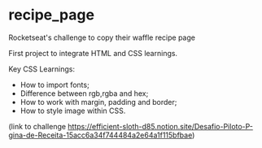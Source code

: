 # recipe_page
Rocketseat's challenge to copy their waffle recipe page

First project to integrate HTML and CSS learnings.

Key CSS Learnings:

- How to import fonts;
- Difference between rgb,rgba and hex;
- How to work with margin, padding and border;
- How to style image within CSS.

(link to challenge https://efficient-sloth-d85.notion.site/Desafio-Piloto-P-gina-de-Receita-15acc6a34f744484a2e64a1f115bfbae)

